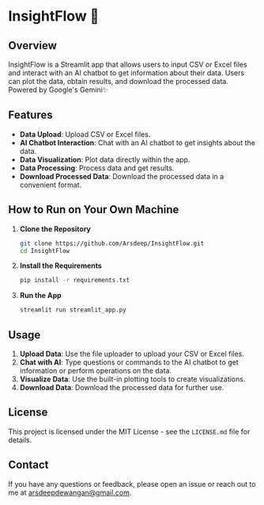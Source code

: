 # InsightFlow 🤖

## Overview

InsightFlow is a Streamlit app that allows users to input CSV or Excel files and interact with an AI chatbot to get information about their data. Users can plot the data, obtain results, and download the processed data. Powered by Google's Gemini✨

## Features

- **Data Upload**: Upload CSV or Excel files.
- **AI Chatbot Interaction**: Chat with an AI chatbot to get insights about the data.
- **Data Visualization**: Plot data directly within the app.
- **Data Processing**: Process data and get results.
- **Download Processed Data**: Download the processed data in a convenient format.

## How to Run on Your Own Machine

1. **Clone the Repository**

   ```bash
   git clone https://github.com/Arsdeep/InsightFlow.git
   cd InsightFlow
   ```

2. **Install the Requirements**

   ```bash
   pip install -r requirements.txt
   ```

3. **Run the App**

   ```bash
   streamlit run streamlit_app.py
   ```

## Usage

1. **Upload Data**: Use the file uploader to upload your CSV or Excel files.
2. **Chat with AI**: Type questions or commands to the AI chatbot to get information or perform operations on the data.
3. **Visualize Data**: Use the built-in plotting tools to create visualizations.
4. **Download Data**: Download the processed data for further use.

## License

This project is licensed under the MIT License - see the `LICENSE.md` file for details.

## Contact

If you have any questions or feedback, please open an issue or reach out to me at arsdeepdewangan@gmail.com.
